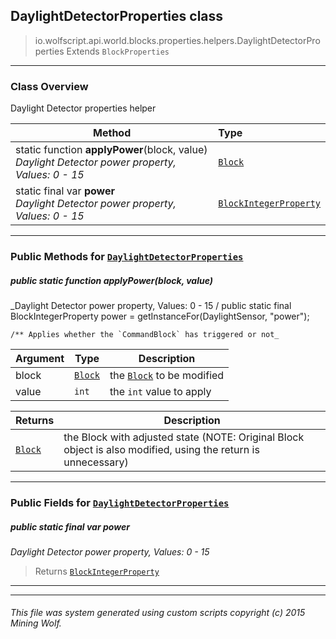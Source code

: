 ## DaylightDetectorProperties __class__

>io.wolfscript.api.world.blocks.properties.helpers.DaylightDetectorProperties
>Extends `BlockProperties`

---

### Class Overview

Daylight Detector properties helper

Method | Type   
--- | :--- 
static function __applyPower__(block, value) <br> _Daylight Detector power property, Values: 0 - 15_ | [`Block`](..\..\Block.md)
static final var __power__ <br> _Daylight Detector power property, Values: 0 - 15_ | [`BlockIntegerProperty`](..\BlockIntegerProperty.md)



---


### Public Methods for [`DaylightDetectorProperties`](DaylightDetectorProperties.md)

##### <a id='applypower'></a>public static function __applyPower__(block, value)

_Daylight Detector power property, Values: 0 - 15 /
    public static final BlockIntegerProperty power = getInstanceFor(DaylightSensor, "power");

    /** Applies whether the `CommandBlock` has triggered or not_

Argument | Type | Description  
--- | --- | --- 
block | [`Block`](..\..\Block.md) | the [`Block`](..\..\Block.md) to be modified
value | `int` | the `int` value to apply

Returns | Description
--- | --- 
[`Block`](..\..\Block.md) | the Block with adjusted state (NOTE: Original Block object is also modified, using the return is unnecessary)


---

### Public Fields for [`DaylightDetectorProperties`](DaylightDetectorProperties.md)

##### <a id='power'></a>public static final var __power__

_Daylight Detector power property, Values: 0 - 15_

>Returns
>  [`BlockIntegerProperty`](..\BlockIntegerProperty.md)

---
---


###### This file was system generated using custom scripts copyright (c) 2015 Mining Wolf.
	

